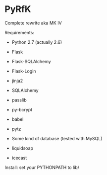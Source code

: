 PyRfK
=====

Complete rewrite aka MK IV


Requirements:
* Python 2.7 (actually 2.6)
* Flask
 * Flask-SQLAlchemy
 * Flask-Login
* jinja2
* SQLAlchemy
* passlib
* py-bcrypt
* babel
* pytz

* Some kind of database (tested with MySQL)
* liquidsoap
* icecast


Install:
set your PYTHONPATH to lib/

